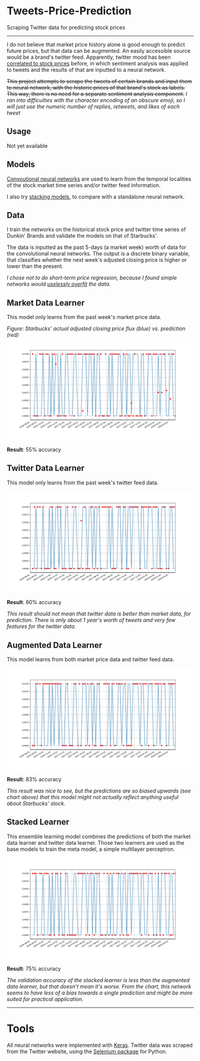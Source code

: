 # Tweets-Price-Prediction
Scraping Twitter data for predicting stock prices

---

I do not believe that market price history alone is good enough to predict future prices, but that data can be augmented. An easily accessible source would be a brand's twitter feed. Apparently, twitter mood has been [correlated to stock prices](https://arxiv.org/pdf/1010.3003.pdf) before, in which sentiment analysis was applied to tweets and the results of that are inputted to a neural network.

~~This project attempts to scrape the tweets of certain brands and input them to neural network, with the historic prices of that brand's stock as labels. This way, there is no need for a separate sentiment analysis component.~~ *I ran into difficulties with the character encoding of an obscure emoji, so I will just use the numeric number of replies, retweets, and likes of each tweet*

## Usage

Not yet available

## Models

[Convoutional neural networks](http://cs231n.github.io/convolutional-networks/) are used to learn from the temporal localities of the stock market time series and/or twitter feed information.

I also try [stacking models](https://www.kdnuggets.com/2016/11/data-science-basics-intro-ensemble-learners.html), to compare with a standalone neural network.

## Data

I train the networks on the historical stock price and twitter time series of Dunkin' Brands and validate the models on that of Starbucks'. 

The data is inputted as the past 5-days (a market week) worth of data for the convolutional neural networks. The output is a discrete binary variable, that classifies whether the next week's adjusted closing price is higher or lower than the present.

*I chose not to do short-term price regression, because I found simple networks would [uselessly overfit](https://github.com/Havorax/Crypto-Price-Prediction) the data.*

## Market Data Learner

This model only learns from the past week's market price data.

*Figure: Starbucks' actual adjusted closing price flux (blue) vs. prediction (red)* 
<img alt="Market Data Learner Chart" src="plots/unaugmented.png">

**Result**: 55% accuracy

## Twitter Data Learner

This model only learns from the past week's twitter feed data.

<img alt="Market Data Learner Chart" src="plots/just_tweets.png">

**Result**: 80% accuracy

*This result should not mean that twitter data is better than market data, for prediction. There is only about 1 year's worth of tweets and very few features for the twitter data.*

## Augmented Data Learner

This model learns from both market price data and twitter feed data.

<img alt="Market Data Learner Chart" src="plots/augmented.png">

**Result**: 83% accuracy

*This result was nice to see, but the predictions are so biased upwards (see chart above) that this model might not actually reflect anything useful about Starbucks' stock.*

## Stacked Learner

This ensemble learning model combines the predictions of both the market data learner and twitter data learner. Those two learners are used as the base models to train the meta model, a simple multilayer perceptron.

<img alt="Market Data Learner Chart" src="plots/stack.png">

**Result**: 75% accuracy

*The validation accuracy of the stacked learner is less than the augmented data learner, but that doesn't mean it's worse. From the chart, this network seems to have less of a bias towards a single prediction and might be more suited for practical application.*

---

# Tools
All neural networks were implemented with [Keras](https://keras.io/).
Twitter data was scraped from the Twitter website, using the [Selenium package](https://pypi.org/project/selenium/) for Python.
